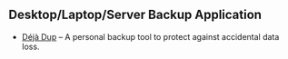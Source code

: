 ## **Desktop/Laptop/Server Backup Application**

  * [Déjà Dup](https://wiki.gnome.org/Apps/DejaDup) – A personal backup tool to protect against accidental data loss.